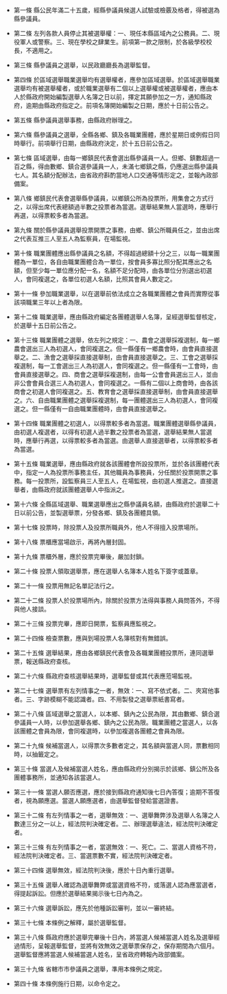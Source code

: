 * 第一條 縣公民年滿二十五歲，經縣參議員候選人試驗或檢覈及格者，得被選為縣參議員。

* 第二條 左列各款人員停止其被選舉權：一、現任本縣區域內之公務員。二、現役軍人或警察。三、現在學校之肆業生。前項第一款之限制，於各級學校校長，不適用之。

* 第三條 縣參議員之選舉，以民政廳廳長為選舉監督。

* 第四條 於區域選舉職業選舉均有選舉權者，應參加區域選舉。於區域選舉職業選舉均有被選舉權者，或於職業選舉有二個以上選舉權或被選舉權者，應由本人於縣政府開始編製選舉人名簿之日以前，擇定其願參加之一方，通知縣政府，逾期由縣政府指定之。前項名簿開始編製之日期，應於十日前公告之。

* 第五條 縣參議員選舉事務，由縣政府辦理之。

* 第六條 縣參議員之選舉，全縣各鄉、鎮及各職業團體，應於星期日或例假日同時舉行。前項舉行日期，由縣政府決定，於十五日前公告之。

* 第七條 區域選舉，由每一鄉鎮民代表會選出縣參議員一人。但鄉、鎮數超過一百之縣，得由數鄉、鎮合選參議員一人，未滿七鄉鎮之縣，仍應選出縣參議員七人。其名額分配辦法，由省政府斟酌當地人口交通等情形定之，並報內政部備案。

* 第八條 鄉鎮民代表會選舉縣參議員，以鄉鎮公所為投票所，用集會之方式行之，以得出席代表總額過半數之投票者為當選。選舉結果無人當選時，應舉行再選，以得票較多者為當選。

* 第九條 關於縣參議員選舉投票開票之事務，由鄉、鎮公所職員任之，並由出席之代表互推三人至五人為監察員，在場監視。

* 第十條 職業團體應出縣參議員之名額，不得超過總額十分之三，以每一職業團體為一單位，各自由職業團體合為一單位，按會員多寡比照分配其應出之名額，但至少每一單位應分配一名，名額不足分配時，由各單位分別選出初選人，會同複選之，各單位初選人名額，比照其會員人數定之。

* 第十一條 參加職業選舉，以在選舉前依法成立之各職業團體之會員而實際從事該項職業三年以上者為限。

* 第十二條 職業選舉，應由縣政府編定各團體選舉人名簿，呈經選舉監督核定，於選舉十五日前公告之。

* 第十三條 職業團體之選舉，依左列之規定：一、農會之選舉採複選制，每一鄉農會選出三人為初選人，會同複選之。但一縣僅有一鄉農會時，由會員直接選舉之。二、漁會之選舉採直接選舉制，由會員直接選舉之。三、工會之選舉採複選制，每一工會選出三人為初選人，會同複選之。但一縣僅有一工會時，由會員直接選舉之。四、商會之選舉採複選制，由每一公會會員選出三人，並由非公會會員合選三人為初選人，會同複選之。一縣有二個以上商會時，由各該商會之初選人會同複選之。五、教育會之選舉採直接選舉制，由會員直接選舉之。六、自由職業團體之選舉採複選制，每一團體選出三人為初選人，會同複選之。但一縣僅有一自由職業團體時，由會員直接選舉之。

* 第十四條 職業團體之初選人，以得票較多者為當選。職業團體選舉縣參議員，由初選人複選者，以得有初選人過半數之投票者為當選，選舉結果無人當選時，應舉行再選，以得票較多者為當選。由選舉人直接選舉者，以得票較多者為當選。

* 第十五條 職業選舉，應由縣政府就各該團體會所設投票所，並於各該團體代表中，指定一人為投票所事務主任，其他職員為事務員，分任關於投票開票之事務。每一投票所，設監察員三人至五人，在場監視，由初選人推選之。直接選舉者，由縣政府就該團體選舉人中指派之。

* 第十六條 全縣區域選舉、職業選舉應出之縣參議員名額，由縣政府於選舉二十日以前公告，並製選舉票，分發各鄉、鎮及各團體具領。

* 第十七條 投票時，除投票人及投票所職員外，他人不得擅入投票場所。

* 第十八條 票櫃應當場啟示，再將內層封固。

* 第十九條 票櫃外層，應於投票完畢後，嚴加封鎖。

* 第二十條 投票人領取選舉票，應在選舉人名簿本人姓名下簽字或蓋章。

* 第二十一條 投票用無記名單記法行之。

* 第二十二條 投票人於投票場所內，除關於投票方法得與事務人員問答外，不得與他人接談。

* 第二十三條 投票完畢，應即日開票，監察員應監視之。

* 第二十四條 檢查票數，應與到場投票人名簿核對有無錯誤。

* 第二十五條 選舉結果，應由各鄉鎮民代表會及各職業團體投票所，連同選舉票，報送縣政府查核。

* 第二十六條 縣政府查核選舉結果時，選舉監督或其代表應蒞場監視。

* 第二十七條 選舉票有左列情事之一者，無效：一、寫不依式者。二、夾寫他事者。三、字跡模糊不能認識者。四、不用製發之選舉票紙書寫者。

* 第二十八條 區域選舉之當選人，以本鄉、鎮內之公民為限，其由數鄉、鎮合選參議員一人時，以參加選舉各鄉、鎮內之公民為限。職業團體之當選人，以各該團體之會員為限，會同複選時，以參加複選各團體之會員為限。

* 第二十九條 候補當選人，以得票次多數者定之，其名額與當選人同，票數相同時，以抽籤定之。

* 第三十條 當選人及候補當選人姓名，應由縣政府分別揭示於該鄉、鎮公所及各團體事務所，並通知各該當選人。

* 第三十一條 當選人願否應選，應於接到縣政府通知後七日內答復；逾期不答復者，視為願應選。當選人願應選者，由選舉監督發給當選證書。

* 第三十二條 有左列情事之一者，選舉無效：一、選舉舞弊涉及選舉人名簿之人數達三分之一以上，經法院判決確定者。二、辦理選舉違法，經法院判決確定者。

* 第三十三條 有左列情事之一者，當選無效：一、死亡。二、當選人資格不符，經法院判決確定者。三、當選票數不實，經法院判決確定者。

* 第三十四條 選舉無效，經法院判決後，應於十日內重行選舉。

* 第三十五條 選舉人確認為選舉舞弊或當選資格不符，或落選人認為應當選者，得提起訴訟。但應於選舉結果揭示後七日內為之。

* 第三十六條 選舉訴訟，應先於他種訴訟審判，並以一審終結。

* 第三十七條 本條例之解釋，屬於選舉監督。

* 第三十八條 縣政府應於選舉完畢後十日內，將當選人候補當選人姓名及選舉經過情形，呈報選舉監督，並將有效無效之選舉票保存之，保存期間為六個月。選舉監督應將當選人候補當選人姓名，呈省政府轉報內政部備案。

* 第三十九條 省轄市市參議員之選舉，準用本條例之規定。

* 第四十條 本條例施行日期，以命令定之。

